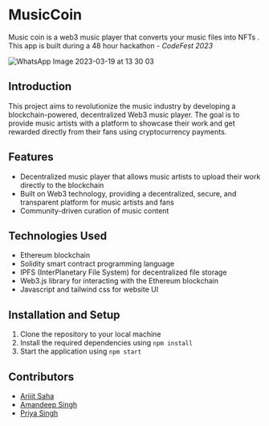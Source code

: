 # MusicCoin 
Music coin is a web3 music player that converts your music files into NFTs .
This app is built during a 48 hour hackathon - *CodeFest 2023*

![WhatsApp Image 2023-03-19 at 13 30 03](https://user-images.githubusercontent.com/107784525/226164768-0bb41bdb-3e7e-4c4b-9bc1-b928e81c1203.jpeg)


## Introduction
This project aims to revolutionize the music industry by developing a blockchain-powered, decentralized Web3 music player. The goal is to provide music artists with a platform to showcase their work and get rewarded directly from their fans using cryptocurrency payments.

## Features
* Decentralized music player that allows music artists to upload their work directly to the blockchain
* Built on Web3 technology, providing a decentralized, secure, and transparent platform for music artists and fans
* Community-driven curation of music content

## Technologies Used
* Ethereum blockchain
* Solidity smart contract programming language
* IPFS (InterPlanetary File System) for decentralized file storage
* Web3.js library for interacting with the Ethereum blockchain
* Javascript and tailwind css for website UI

## Installation and Setup
1. Clone the repository to your local machine
2. Install the required dependencies using `npm install`
3. Start the application using `npm start`


## Contributors
* [Ariiit Saha](http://github.com/rohanroc)
* [Amandeep Singh](https://github.com/amandeep404)
* [Priya Singh](https://github.com/PriyaSingh03)

